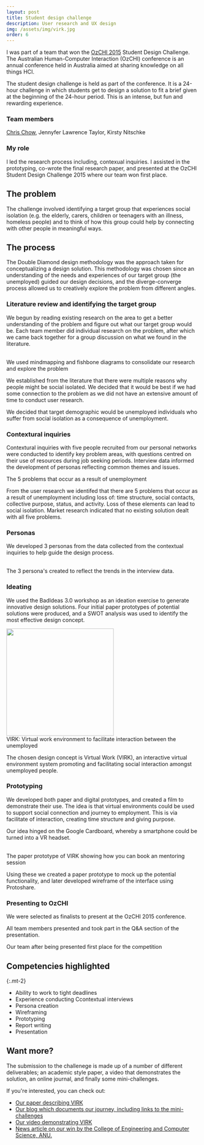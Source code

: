 ```yaml
---
layout: post
title: Student design challenge
description: User research and UX design
img: /assets/img/virk.jpg
order: 6
---
```


I was part of a team that won the [OzCHI 2015](https://www.ozchi24.org/) Student Design Challenge. The Australian Human-Computer Interaction (OzCHI) conference is an annual conference held in Australia aimed at sharing knowledge on all things HCI.

The student design challenge is held as part of the conference. It is a 24-hour challenge in which students get to design a solution to fit a brief given at the beginning of the 24-hour period. This is an intense, but fun and rewarding experience.


### Team members
[Chris Chow](https://chrischow.me), Jennyfer Lawrence Taylor, Kirsty Nitschke

### My role

I led the research process including, contexual inquiries. 
I assisted in the prototyping, co-wrote the final research paper, and presented at the OzCHI Student Design Challenge 2015 where our team won first place.


## The problem

The challenge involved identifying a target group that experiences social isolation (e.g. the elderly, carers, children or teenagers with an illness, homeless people) and to think of how this group could help by connecting with other people in meaningful ways.

## The process

The Double Diamond design methodology was the approach taken for conceptualizing a design solution. This methodology was chosen since an understanding of the needs and experiences of our target group (the unemployed) guided our design decisions, and the diverge-converge process allowed us to creatively explore the problem from different angles.

### Literature review and identifying the target group

We begun by reading existing research on the area to get a better understanding of the problem and figure out what our target group would be. Each team member did individual research on the problem, after which we came back together for a group discussion on what we found in the literature.

<div class="img_row">
    <img class="col one" src="{{ site.baseurl }}/assets/img/sdc_mindmapping.png" alt="" title="example image"/>
	<img class="col one" src="{{ site.baseurl }}/assets/img/fishbone_diagram.png" alt="" title="example image"/>
	<img class="col one" src="{{ site.baseurl }}/assets/img/sdc_fishbone.png" alt="" title="example image"/>
</div>
<div class="col three caption">
	We used mindmapping and fishbone diagrams to consolidate our research and explore the problem
</div>

We established from the literature that there were multiple reasons why people might be social isolated. We decided that it would be best if we had some connection to the problem as we did not have an extensive amount of time to conduct user research.

We decided that target demographic would be unemployed individuals who suffer from social isolation as a consequence of unemployment. 

### Contextural inquiries

Contextural inquiries with five people recruited from our personal networks were conducted to identify key problem areas, with questions centred on their use of resources during job seeking periods. Interview data informed the development of personas reflecting common themes and issues. 

<div class="img_row">
	<img class="col three" src="{{ site.baseurl }}/assets/img/sdc_postits.png" alt="" title="example image"/>
</div>
<div class="col three caption">
	The 5 problems that occur as a result of unemployment
</div>

From the user research we identifed that there are 5 problems that occur as a result of unemployment including loss of: time structure, social contacts, collective purpose, status, and activity. Loss of these elements can lead to social isolation. Market research indicated that no existing solution dealt with all five problems.


### Personas

We developed 3 personas from the data collected from the contextual inquiries to help guide the design process.

<div class="img_row">
    <img class="col one" src="{{ site.baseurl }}/assets/img/portfolio_images/persona1.png" alt="" title="Persona 1" />
	<img class="col one" src="{{ site.baseurl }}/assets/img/portfolio_images/persona2.png" alt="" title="Persona 2"/>
	<img class="col one" src="{{ site.baseurl }}/assets/img/portfolio_images/persona3.png" alt="" title="Persona 3"/>
</div>
<div class="col three caption">
	The 3 persona's created to reflect the trends in the interview data.
</div>

### Ideating

We used the BadIdeas 3.0 workshop as an ideation exercise to generate innovative design solutions. Four initial paper prototypes of potential solutions were produced, and a SWOT analysis was used to identify the most effective design concept.

<img class="img_centre" src="{{ site.baseurl }}/assets/img/portfolio_images/virk4.png" alt="" title="Virk" style="width:20em"/>
<div class="col three caption"> 
    VIRK: Virtual work environment to facilitate interaction between the unemployed
</div>

The chosen design concept is Virtual Work (VIRK), an interactive virtual environment system promoting and facilitating social interaction amongst unemployed people. 

### Prototyping

We developed both paper and digital prototypes, and created a film to demonstrate their use.
The idea is that virtual environments could be used to support social connection and journey to employment. This is via facilitate of interaction, creating time structure and giving purpose. 

Our idea hinged on the Google Cardboard, whereby a smartphone could be turned into a VR headset.

<div class="img_row">
    <img class="col one" src="{{ site.baseurl }}/assets/img/portfolio_images/virk1.png" alt="" title="Virk dashboard" />
	<img class="col one" src="{{ site.baseurl }}/assets/img/portfolio_images/virk2.png" alt="" title="Virk learn options"/>
	<img class="col one" src="{{ site.baseurl }}/assets/img/portfolio_images/virk3.png" alt="" title="Virk book a mentor session"/>
</div>
<div class="col three caption">
	The paper prototype of VIRK showing how you can book an mentoring session
</div>

Using these we created a paper prototype to mock up the potential functionality, and later developed wireframe of the interface using Protoshare. 

### Presenting to OzCHI

We were selected as finalists to present at the OzCHI 2015 conference. 

All team members presented and took part in the Q&A section of the presentation. 

<div class="img_row">
    <img class="img_centre" src="{{ site.baseurl }}/assets/img/portfolio_images/sdc_team.jpg" alt="" title="SDC team" />

</div>
<div class="col three caption">
	Our team after being presented first place for the competition
</div>

## Competencies highlighted

{:.mt-2}
* Ability to work to tight deadlines
* Experience conducting Ccontextual interviews
* Persona creation
* Wireframing
* Prototyping
* Report writing
* Presentation

## Want more?

The submission to the challenege is made up of a number of different deliverables; an academic style paper, a video that demonstrates the solution, an online journal, and finally some mini-challenges.

If you're interested, you can check out:

<ul>
    <li><a href="documents/ozchi-SDC-2015-virk.pdf" target="_blank">Our paper describing VIRK </a></li>
    <li><a href="http://omg-thenormans.tumblr.com/post/126139226011/we-are-the-normans">Our blog which documents our journey, including links to the mini-challenges </a></li>
    <li><a href="https://www.youtube.com/watch?v=PwW8XOMTqkI">Our video demonstrating VIRK</a></li>
    <li><a href="https://cecs.anu.edu.au/news/winning-design-connecting-community-virtual-reality-platform">News article on our win by the College of Engineering and Computer Science, ANU.</a></li>
</ul>